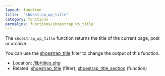 ```yaml
---
layout: function
title:  "shoestrap_wp_title"
category: functions
permalink: functions/shoestrap_wp_title
---
```


The `shoestrap_wp_title` function returns the title of the current page, post or archive.

You can use the [shoestrap_title](/filters/shoestrap_title) filter to change the output of this function.

* Location: [/lib/titles.php](https://github.com/shoestrap/shoestrap-3/blob/development/lib/titles.php)
* Related: [shoestrap\_title](/filters/shoestrap_title) (filter), [shoestrap\_title\_section](/functions/shoestrap_title_section) (function)